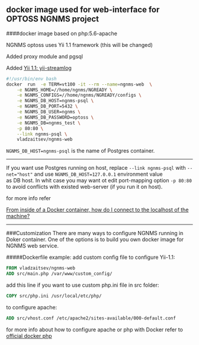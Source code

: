 docker image used for web-interface for OPTOSS NGNMS project
-------------

####docker image based on php:5.6-apache

NGNMS optoss uses Yii 1.1 framework (this will be changed)

Added proxy module and pgsql

Added [Yii 1.1: yii-streamlog](http://www.yiiframework.com/extension/yii-streamlog/)





```bash
#!/usr/bin/env bash
docker  run  -e TERM=vt100 -it --rm --name=ngnms-web  \
	-e NGNMS_HOME=//home/ngnms/NGREADY \
	-e NGNMS_CONFIGS=//home/ngnms/NGREADY/configs \
	-e NGNMS_DB_HOST=ngnms-psql \
	-e NGNMS_DB_PORT=5432 \
	-e NGNMS_DB_USER=ngnms \
	-e NGNMS_DB_PASSWORD=optoss \
	-e NGNMS_DB=ngnms_test \
	-p 80:80 \
	--link ngnms-psql \
	vladzaitsev/ngnms-web
```


`NGNMS_DB_HOST=ngnms-psql` is the name of Postgres container.

----
If you want use Postgres running on host, replace `--link ngnms-psql` with `--net="host"` and use `NGNMS_DB_HOST=127.0.0.1` environment value  
as DB host. In whit case you may want ot edit port-mapping option `-p 80:80` to avoid conflicts with existed web-server (if you run it on host). 

for more info refer 

[From inside of a Docker container, how do I connect to the localhost of the machine?](http://stackoverflow.com/questions/24319662/from-inside-of-a-docker-container-how-do-i-connect-to-the-localhost-of-the-mach)

-----
###Customization
There are many ways to configure NGNMS running in Doker container. 
One of the options is to build you own docker image for NGNMS web service.

#####Dockerfile example: 
add custom config file to configure Yii-1.1:

```dockerfile
FROM vladzaitsev/ngnms-web
ADD src/main.php /var/www/custom_config/
```

add this line if you want to use custom php.ini file in src folder: 
```dockerfile
COPY src/php.ini /usr/local/etc/php/
```

to configure apache: 
```dockerfile
ADD src/vhost.conf /etc/apache2/sites-available/000-default.conf
```
for more info about how to configure apache or php with Docker refer to [official docker php](https://hub.docker.com/_/php/)